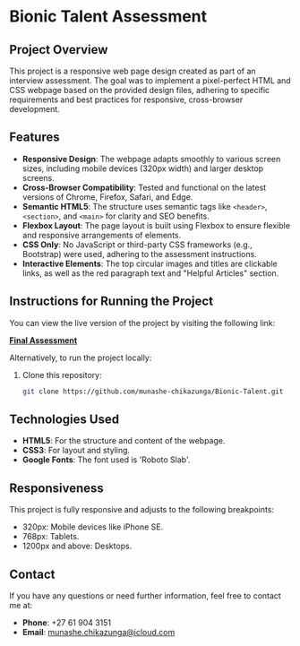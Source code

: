 # Bionic Talent Assessment

## Project Overview
This project is a responsive web page design created as part of an interview assessment. The goal was to implement a pixel-perfect HTML and CSS webpage based on the provided design files, adhering to specific requirements and best practices for responsive, cross-browser development.

## Features
- **Responsive Design**: The webpage adapts smoothly to various screen sizes, including mobile devices (320px width) and larger desktop screens.
- **Cross-Browser Compatibility**: Tested and functional on the latest versions of Chrome, Firefox, Safari, and Edge.
- **Semantic HTML5**: The structure uses semantic tags like `<header>`, `<section>`, and `<main>` for clarity and SEO benefits.
- **Flexbox Layout**: The page layout is built using Flexbox to ensure flexible and responsive arrangements of elements.
- **CSS Only**: No JavaScript or third-party CSS frameworks (e.g., Bootstrap) were used, adhering to the assessment instructions.
- **Interactive Elements**: The top circular images and titles are clickable links, as well as the red paragraph text and "Helpful Articles" section.

## Instructions for Running the Project

You can view the live version of the project by visiting the following link:

**[Final Assessment](https://munashe-chikazunga.github.io/Bionic-Talent/)**

Alternatively, to run the project locally:

1. Clone this repository:
   ```bash
   git clone https://github.com/munashe-chikazunga/Bionic-Talent.git

## Technologies Used
- **HTML5**: For the structure and content of the webpage.
- **CSS3**: For layout and styling.
- **Google Fonts**: The font used is 'Roboto Slab'.

## Responsiveness
This project is fully responsive and adjusts to the following breakpoints:
- 320px: Mobile devices like iPhone SE.
- 768px: Tablets.
- 1200px and above: Desktops.

## Contact
If you have any questions or need further information, feel free to contact me at:
- **Phone**: +27 61 904 3151
- **Email**: munashe.chikazunga@icloud.com
